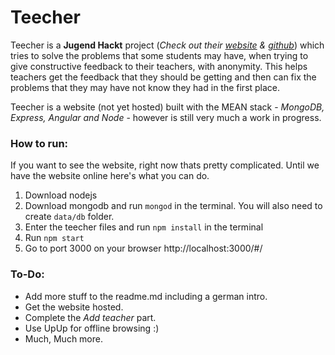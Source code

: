 # Teecher

Teecher is a **Jugend Hackt** project (*Check out their [website](http://jugendhackt.de/) &  [github](https://github.com/Jugendhackt)*) which tries to solve the problems that some students may have, when trying to give constructive feedback to their teachers, with anonymity.
This helps teachers get the feedback that they should be getting and then can fix the problems that they may have not know they had in the first place.

Teecher is a website (not yet hosted) built with the MEAN stack - *MongoDB, Express, Angular and Node* - however is still very much a work in progress.

### How to run:

If you want to see the website, right now thats pretty complicated. 
Until we have the website online here's what you can do.

1. Download nodejs
2. Download mongodb and run `mongod` in the terminal. You will also need to create `data/db` folder.
3. Enter the teecher files and run `npm install` in the terminal
4. Run `npm start`
5. Go to port 3000 on your browser http://localhost:3000/#/

### To-Do:

- Add more stuff to the readme.md including a german intro.
- Get the website hosted.
- Complete the *Add teacher* part. 
- Use UpUp for offline browsing :)
- Much, Much more.

